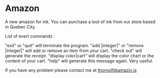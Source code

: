 # Amazon
A new amazon for ink.
You can purchase a loot of ink from our store based in Quebec City.

List of evert commands :

"exit" or "quit" will terminate the program.
"add |integer|" or "remove |integer|" will add or remove an item from your cart.
"check out" will generate the receipt.
"display color|cart" will display the color chart or the content of your cart.
"help" will generate this message again. Very useful.

If you have any problem please contact me at thornolf@amazin.is
